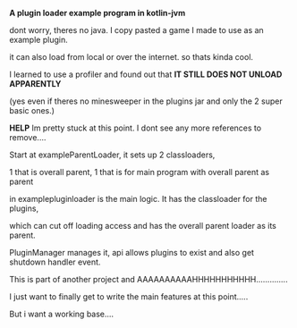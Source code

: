 **A plugin loader example program in kotlin-jvm**

dont worry, theres no java. I copy pasted a game I made to use as an example plugin.

it can also load from local or over the internet. so thats kinda cool.

I learned to use a profiler and found out that **IT STILL DOES NOT UNLOAD APPARENTLY** 

(yes even if theres no minesweeper in the plugins jar and only the 2 super basic ones.)

**HELP** Im pretty stuck at this point. I dont see any more references to remove....

Start at exampleParentLoader, it sets up 2 classloaders, 

1 that is overall parent, 1 that is for main program with overall parent as parent

in examplepluginloader is the main logic. It has the classloader for the plugins, 

which can cut off loading access and has the overall parent loader as its parent.

PluginManager manages it, api allows plugins to exist and also get shutdown handler event.

This is part of another project and AAAAAAAAAAHHHHHHHHHHH..............

I just want to finally get to write the main features at this point..... 

But i want a working base....